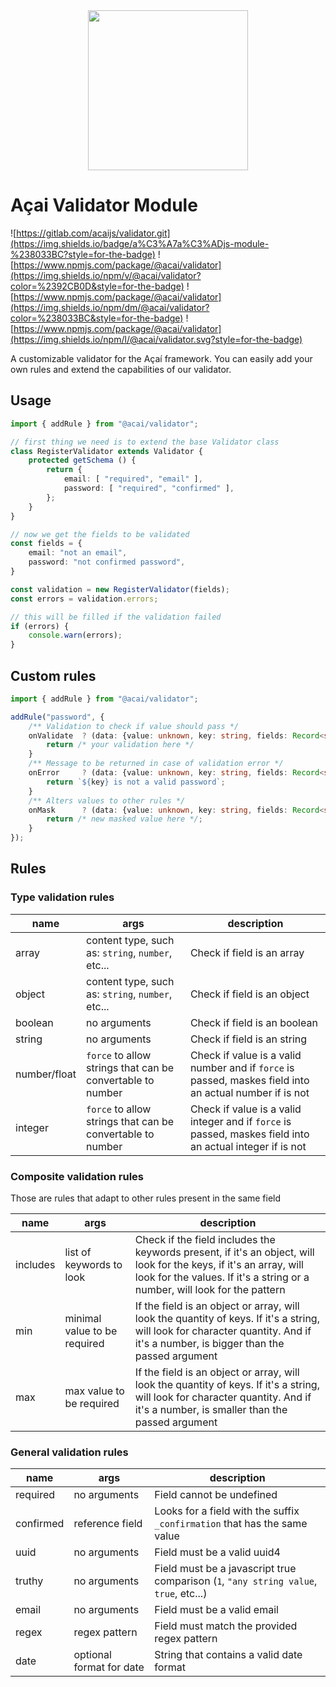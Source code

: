<div align="center"><img src="https://docs-d5w44.ondigitalocean.app/assets/logo.0c850f36.svg" width="256"></div>

# Açai Validator Module

![https://gitlab.com/acaijs/validator.git](https://img.shields.io/badge/a%C3%A7a%C3%ADjs-module-%238033BC?style=for-the-badge) ![https://www.npmjs.com/package/@acai/validator](https://img.shields.io/npm/v/@acai/validator?color=%2392CB0D&style=for-the-badge) ![https://www.npmjs.com/package/@acai/validator](https://img.shields.io/npm/dm/@acai/validator?color=%238033BC&style=for-the-badge) ![https://www.npmjs.com/package/@acai/validator](https://img.shields.io/npm/l/@acai/validator.svg?style=for-the-badge)

A customizable validator for the Açaí framework. You can easily add your own rules and extend the capabilities of our validator.

## Usage

``` typescript
import { addRule } from "@acai/validator";

// first thing we need is to extend the base Validator class
class RegisterValidator extends Validator {
	protected getSchema () {
		return {
			email: [ "required", "email" ],
			password: [ "required", "confirmed" ],
		};
	}
}

// now we get the fields to be validated
const fields = {
	email: "not an email",
	password: "not confirmed password",
}

const validation = new RegisterValidator(fields);
const errors = validation.errors;

// this will be filled if the validation failed
if (errors) {
	console.warn(errors);
}
```

## Custom rules
``` typescript
import { addRule } from "@acai/validator";

addRule("password", {
	/** Validation to check if value should pass */
	onValidate	? (data: {value: unknown, key: string, fields: Record<string, unknown>, args?: string[], rules: string[]}) => {
		return /* your validation here */
	}
	/** Message to be returned in case of validation error */
	onError		? (data: {value: unknown, key: string, fields: Record<string, unknown>, args?: string[], rules: string[]}) => {
		return `${key} is not a valid password`;
	}
	/** Alters values to other rules */
	onMask		? (data: {value: unknown, key: string, fields: Record<string, unknown>, args?: string[], rules: string[]}) => {
		return /* new masked value here */;
	}
});

```

## Rules
### Type validation rules
| name | args | description |
| --- | --- | --- |
| array | content type, such as: `string`, `number`, etc... | Check if field is an array |
| object | content type, such as: `string`, `number`, etc... | Check if field is an object |
| boolean | no arguments | Check if field is an boolean |
| string | no arguments | Check if field is an string |
| number/float | `force` to allow strings that can be convertable to number | Check if value is a valid number and if `force` is passed, maskes field into an actual number if is not |
| integer | `force` to allow strings that can be convertable to number | Check if value is a valid integer and if `force` is passed, maskes field into an actual integer if is not |

### Composite validation rules
Those are rules that adapt to other rules present in the same field

| name | args | description |
| --- | --- | --- |
| includes | list of keywords to look | Check if the field includes the keywords present, if it's an object, will look for the keys, if it's an array, will look for the values. If it's a string or a number, will look for the pattern |
| min | minimal value to be required | If the field is an object or array, will look the quantity of keys. If it's a string, will look for character quantity. And if it's a number, is bigger than the passed argument |
| max | max value to be required | If the field is an object or array, will look the quantity of keys. If it's a string, will look for character quantity. And if it's a number, is smaller than the passed argument |

### General validation rules

| name | args | description |
| --- | --- | --- |
| required | no arguments | Field cannot be undefined |
| confirmed | reference field | Looks for a field with the suffix `_confirmation` that has the same value |
| uuid | no arguments | Field must be a valid uuid4 |
| truthy | no arguments | Field must be a javascript true comparison (`1`, `"any string value`, `true`, etc...) |
| email | no arguments | Field must be a valid email |
| regex | regex pattern | Field must match the provided regex pattern |
| date | optional format for date | String that contains a valid date format |
